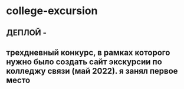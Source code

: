 # college-excursion
## ДЕПЛОЙ - 
## трехдневный конкурс, в рамках которого нужно было создать сайт экскурсии по колледжу связи (май 2022). я занял первое место
